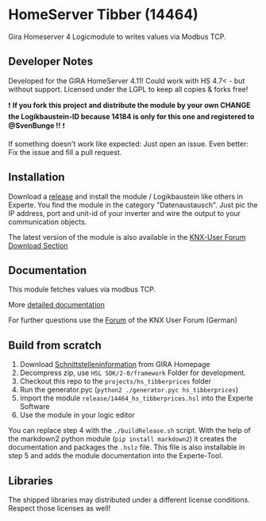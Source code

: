 # HomeServer Tibber (14464)
Gira Homeserver 4 Logicmodule to writes values via Modbus TCP.

## Developer Notes

Developed for the GIRA HomeServer 4.11! Could work with HS 4.7< - but without support.
Licensed under the LGPL to keep all copies & forks free!

:exclamation: **If you fork this project and distribute the module by your own CHANGE the Logikbaustein-ID because 14184 is only for this one and registered to @SvenBunge !!** :exclamation:

If something doesn't work like expected: Just open an issue. Even better: Fix the issue and fill a pull request.

## Installation

Download a [release](https://github.com/SvenBunge/hs_tibberprices/releases) and install the module / Logikbaustein like others in Experte.
You find the module in the category "Datenaustausch". Just pic the IP address, port and unit-id of your inverter and wire the output to your communication objects. 

The latest version of the module is also available in the [KNX-User Forum Download Section](https://service.knx-user-forum.de/?comm=download&id=14464)

## Documentation

This module fetches values via modbus TCP.

More [detailed documentation](doc/log14464.md)

For further questions use the [Forum](https://knx-user-forum.de/) of the KNX User Forum (German)

## Build from scratch

1. Download [Schnittstelleninformation](http://www.hs-help.net/hshelp/gira/other_documentation/Schnittstelleninformationen.zip) from GIRA Homepage
2. Decompress zip, use `HSL SDK/2-0/framework` Folder for development.
3. Checkout this repo to the `projects/hs_tibberprices` folder
4. Run the generator.pyc (`python2 ./generator.pyc hs_tibberprices`)
5. Import the module `release/14464_hs_tibberprices.hsl` into the Experte Software
6. Use the module in your logic editor

You can replace step 4 with the `./buildRelease.sh` script. With the help of the markdown2 python module (`pip install markdown2`) it creates the documentation and packages the `.hslz` file. This file is also installable in step 5 and adds the module documentation into the Experte-Tool.  
 
## Libraries

The shipped libraries may distributed under a different license conditions. Respect those licenses as well!
